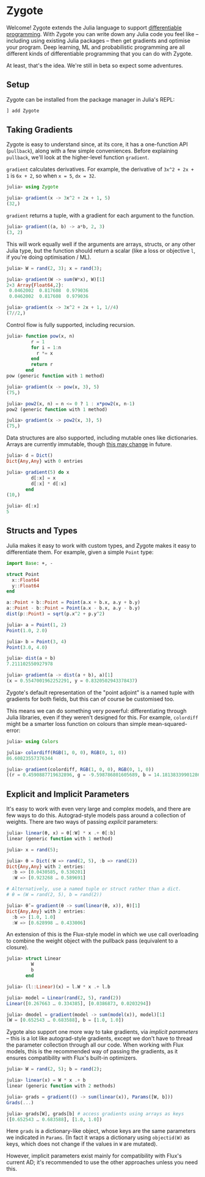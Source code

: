 # Zygote

Welcome! Zygote extends the Julia language to support [differentiable programming](https://fluxml.ai/blog/2019/02/07/what-is-differentiable-programming.html). With Zygote you can write down any Julia code you feel like – including using existing Julia packages – then get gradients and optimise your program. Deep learning, ML and probabilistic programming are all different kinds of differentiable programming that you can do with Zygote.

At least, that's the idea. We're still in beta so expect some adventures.

## Setup

Zygote can be installed from the package manager in Julia's REPL:

```julia
] add Zygote
```

## Taking Gradients

Zygote is easy to understand since, at its core, it has a one-function API (`pullback`), along with a few simple conveniences. Before explaining `pullback`, we'll look at the higher-level function `gradient`.

`gradient` calculates derivatives. For example, the derivative of ``3x^2 + 2x + 1`` is ``6x + 2``, so when `x = 5`, `dx = 32`.

```julia
julia> using Zygote

julia> gradient(x -> 3x^2 + 2x + 1, 5)
(32,)
```

`gradient` returns a tuple, with a gradient for each argument to the function.

```julia
julia> gradient((a, b) -> a*b, 2, 3)
(3, 2)
```

This will work equally well if the arguments are arrays, structs, or any other Julia type, but the function should return a scalar (like a loss or objective ``l``, if you're doing optimisation / ML).

```julia
julia> W = rand(2, 3); x = rand(3);

julia> gradient(W -> sum(W*x), W)[1]
2×3 Array{Float64,2}:
 0.0462002  0.817608  0.979036
 0.0462002  0.817608  0.979036

julia> gradient(x -> 3x^2 + 2x + 1, 1//4)
(7//2,)
```

Control flow is fully supported, including recursion.

```julia
julia> function pow(x, n)
         r = 1
         for i = 1:n
           r *= x
         end
         return r
       end
pow (generic function with 1 method)

julia> gradient(x -> pow(x, 3), 5)
(75,)

julia> pow2(x, n) = n <= 0 ? 1 : x*pow2(x, n-1)
pow2 (generic function with 1 method)

julia> gradient(x -> pow2(x, 3), 5)
(75,)
```

Data structures are also supported, including mutable ones like dictionaries. Arrays are currently immutable, though [this may change](https://github.com/FluxML/Zygote.jl/pull/75) in future.

```julia
julia> d = Dict()
Dict{Any,Any} with 0 entries

julia> gradient(5) do x
         d[:x] = x
         d[:x] * d[:x]
       end
(10,)

julia> d[:x]
5
```

## Structs and Types

Julia makes it easy to work with custom types, and Zygote makes it easy to differentiate them. For example, given a simple `Point` type:

```julia
import Base: +, -

struct Point
  x::Float64
  y::Float64
end

a::Point + b::Point = Point(a.x + b.x, a.y + b.y)
a::Point - b::Point = Point(a.x - b.x, a.y - b.y)
dist(p::Point) = sqrt(p.x^2 + p.y^2)
```

```julia
julia> a = Point(1, 2)
Point(1.0, 2.0)

julia> b = Point(3, 4)
Point(3.0, 4.0)

julia> dist(a + b)
7.211102550927978

julia> gradient(a -> dist(a + b), a)[1]
(x = 0.5547001962252291, y = 0.8320502943378437)
```

Zygote's default representation of the "point adjoint" is a named tuple with gradients for both fields, but this can of course be customised too.

This means we can do something very powerful: differentiating through Julia libraries, even if they weren't designed for this. For example, `colordiff` might be a smarter loss function on colours than simple mean-squared-error:

```julia
julia> using Colors

julia> colordiff(RGB(1, 0, 0), RGB(0, 1, 0))
86.60823557376344

julia> gradient(colordiff, RGB(1, 0, 0), RGB(0, 1, 0))
((r = 0.4590887719632896, g = -9.598786801605689, b = 14.181383399012862), (r = -1.7697549557037275, g = 28.88472330558805, b = -0.044793892637761346))
```

## Explicit and Implicit Parameters

It's easy to work with even very large and complex models, and there are few ways to do this. Autograd-style models pass around a collection of weights. There are two ways of passing *explicit* parameters:

```julia
julia> linear(θ, x) = θ[:W] * x .+ θ[:b]
linear (generic function with 1 method)

julia> x = rand(5);

julia> θ = Dict(:W => rand(2, 5), :b => rand(2))
Dict{Any,Any} with 2 entries:
  :b => [0.0430585, 0.530201]
  :W => [0.923268 … 0.589691]

# Alternatively, use a named tuple or struct rather than a dict.
# θ = (W = rand(2, 5), b = rand(2))

julia> θ̄ = gradient(θ -> sum(linear(θ, x)), θ)[1]
Dict{Any,Any} with 2 entries:
  :b => [1.0, 1.0]
  :W => [0.628998 … 0.433006]
```

An extension of this is the Flux-style model in which we use call overloading to combine the weight object with the pullback pass (equivalent to a closure).

```julia
julia> struct Linear
         W
         b
       end

julia> (l::Linear)(x) = l.W * x .+ l.b

julia> model = Linear(rand(2, 5), rand(2))
Linear([0.267663 … 0.334385], [0.0386873, 0.0203294])

julia> dmodel = gradient(model -> sum(model(x)), model)[1]
(W = [0.652543 … 0.683588], b = [1.0, 1.0])
```

Zygote also support one more way to take gradients, via *implicit parameters* – this is a lot like autograd-style gradients, except we don't have to thread the parameter collection through all our code. When working with Flux models, this is the recommended way of passing the gradients, as it ensures compatibility with Flux's built-in optimizers. 

```julia
julia> W = rand(2, 5); b = rand(2);

julia> linear(x) = W * x .+ b
linear (generic function with 2 methods)

julia> grads = gradient(() -> sum(linear(x)), Params([W, b]))
Grads(...)

julia> grads[W], grads[b] # access gradients using arrays as keys
([0.652543 … 0.683588], [1.0, 1.0])
```

Here `grads` is a dictionary-like object, whose keys are the same parameters we 
indicated in `Params`. (In fact it wraps a dictionary using `objectid(W)` as keys, which 
does not change if the values in `W` are mutated).

However, implicit parameters exist mainly for compatibility with Flux's current AD; it's recommended to use the other approaches unless you need this.
